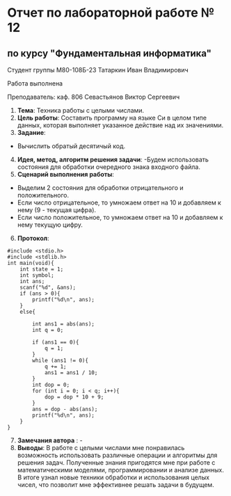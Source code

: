 # Отчет по лабораторной работе № 12
## по курсу "Фундаментальная информатика"

Студент группы М80-108Б-23 Татаркин Иван Владимирович

Работа выполнена 

Преподаватель: каф. 806 Севастьянов Виктор Сергеевич

1. **Тема**: Техника работы с целыми числами.
2. **Цель работы**: Составить программу на языке Си в целом типе данных, которая выполняет указанное действие над их значениями.
3. **Задание**:
- Вычислить обратый десятичый код.
4. **Идея, метод, алгоритм решения задачи**: 
-Будем использовать состояния для обработки очередного знака входного файла.
5. **Сценарий выполнения работы**: 
- Выделим 2 состояния для обработки отрицательного и положительного. 
- Если число отрицательное, то умножаем ответ на 10 и добавляем к нему (9 - текущая цифра).
- Если число положительное, то умножаем ответ на 10 и добавляем к нему текущую цифру.
6. **Протокол**:
```
#include <stdio.h>
#include <stdlib.h>
int main(void){
    int state = 1;
    int symbol;
    int ans;
    scanf("%d", &ans);
    if (ans > 0){
        printf("%d\n", ans);
    }
    else{

        int ans1 = abs(ans);
        int q = 0;

        if (ans1 == 0){
            q = 1;
        }
        while (ans1 != 0){
            q += 1;
            ans1 = ans1 / 10;
        }
        int dop = 0;
        for (int i = 0; i < q; i++){
            dop = dop * 10 + 9;
        }
        ans = dop - abs(ans);
        printf("%d\n", ans);
    }
}
```
7. **Замечания автора** : -
8. **Выводы**: В работе с целыми числами мне понравилась возможность использовать различные операции и алгоритмы для решения задач. Полученные знания пригодятся мне при работе с математическими моделями, программировании и анализе данных. В итоге узнал новые техники обработки и использования целых чисел, что позволит мне эффективнее решать задачи в будущем.
